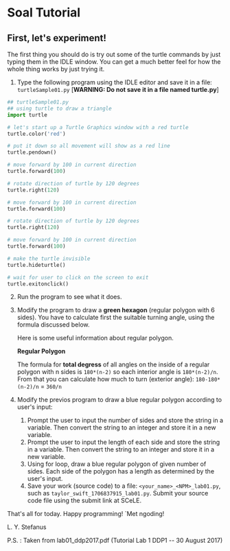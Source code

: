 # Soal Tutorial

## First, let's experiment!

The first thing you should do is try out some of the turtle commands by just
typing them in the IDLE window. You can get a much better feel for how the
whole thing works by just trying it.

1. Type the following program using the IDLE editor and save it in a file:
   `turtleSample01.py`
[**WARNING: Do not save it in a file named turtle.py**]

```python
## turtleSample01.py
## using turtle to draw a triangle
import turtle

# let's start up a Turtle Graphics window with a red turtle
turtle.color('red')

# put it down so all movement will show as a red line
turtle.pendown()

# move forward by 100 in current direction
turtle.forward(100)

# rotate direction of turtle by 120 degrees
turtle.right(120)

# move forward by 100 in current direction
turtle.forward(100)

# rotate direction of turtle by 120 degrees
turtle.right(120)

# move forward by 100 in current direction
turtle.forward(100)

# make the turtle invisible
turtle.hideturtle()

# wait for user to click on the screen to exit
turtle.exitonclick()
```

2. Run the program to see what it does.

3. Modify the program to draw a **green hexagon** (regular polygon with 6
   sides). You have to calculate first the suitable turning angle, using the
   formula discussed below.

   Here is some useful information about regular polygon.

   **Regular Polygon**

   The formula for **total degress** of all angles on the inside of a regular
   polygon with n sides is `180*(n-2)` so each interior angle is `180*(n-2)/n`.
   From that you can calculate how much to turn (exterior angle):
   `180-180*(n-2)/n` = `360/n`

4. Modify the previos program to draw a blue regular polygon according to
   user's input:

   1. Prompt the user to input the number of sides and store the string in a
      variable. Then convert the string to an integer and store it in a new
      variable.
   2. Prompt the user to input the length of each side and store the string in
      a variable. Then convert the string to an integer and store it in a new
      variable.
   3. Using for loop, draw a blue regular polygon of given number of sides.
      Each side of the polygon has a length as determined by the user's input.
   4. Save your work (source code) to a file:
      `<your_name>_<NPM>_lab01.py`, such as
      `taylor_swift_1706837915_lab01.py`.
      Submit your source code file using the submit link at SCeLE.

That's all for today. Happy programming! `Met ngoding!

L. Y. Stefanus

P.S. : Taken from lab01_ddp2017.pdf (Tutorial Lab 1 DDP1 -- 30 August 2017)
